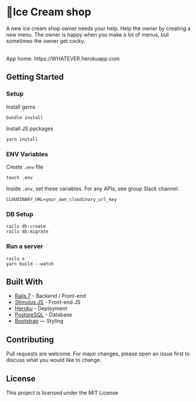 # 🍦Ice Cream shop

A new ice cream shop owner needs your help. Help the owner by creating a new menu. The owner is happy when you make a lot of menus, but sometimes the owner get cocky.

<br>
App home: https://WHATEVER.herokuapp.com


## Getting Started
### Setup

Install gems
```
bundle install
```
Install JS packages
```
yarn install
```

### ENV Variables
Create `.env` file
```
touch .env
```
Inside `.env`, set these variables. For any APIs, see group Slack channel.
```
CLOUDINARY_URL=your_own_cloudinary_url_key
```

### DB Setup
```
rails db:create
rails db:migrate

```

### Run a server
```
rails s
yarn build --watch
```

## Built With
- [Rails 7](https://guides.rubyonrails.org/) - Backend / Front-end
- [Stimulus JS](https://stimulus.hotwired.dev/) - Front-end JS
- [Heroku](https://heroku.com/) - Deployment
- [PostgreSQL](https://www.postgresql.org/) - Database
- [Bootstrap](https://getbootstrap.com/) — Styling

## Contributing
Pull requests are welcome. For major changes, please open an issue first to discuss what you would like to change.

## License
This project is licensed under the MIT License
